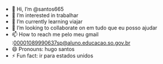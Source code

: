 - 👋 Hi, I’m @santos665
- 👀 I’m interested in trabalhar
- 🌱 I’m currently learning viajar 
- 💞️ I’m looking to collaborate on em tudo que eu posso ajudar
- 📫 How to reach me pelo meu gmail :00001089990637sp@aluno.educacao.so.gov.br
- 😄 Pronouns: hugo santos
- ⚡ Fun fact: ir para estados unidos

<!---
santos665/santos665 is a ✨ special ✨ repository because its `README.md` (this file) appears on your GitHub profile.
You can click the Preview link to take a look at your changes.
--->
